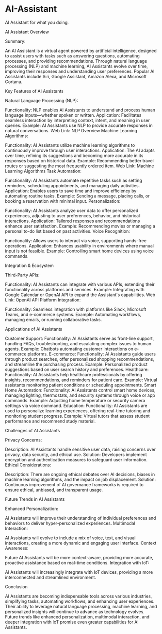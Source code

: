 # AI-Assistant
AI Assistant for what you doing.

AI Assistant Overview


Summary:

An AI Assistant is a virtual agent powered by artificial intelligence, designed to assist users with tasks such as answering questions, automating processes, and providing recommendations. Through natural language processing (NLP) and machine learning, AI Assistants evolve over time, improving their responses and understanding user preferences. Popular AI Assistants include Siri, Google Assistant, Amazon Alexa, and Microsoft Cortana.





Key Features of AI Assistants


Natural Language Processing (NLP):


Functionality: NLP enables AI Assistants to understand and process human language inputs—whether spoken or written.
Application: Facilitates seamless interaction by interpreting context, intent, and meaning in user queries.
Example: AI Assistants use NLP to provide accurate responses in natural conversations.
Web Link: NLP Overview
Machine Learning Algorithms:


Functionality: AI Assistants utilize machine learning algorithms to continuously improve through user interactions.
Application: The AI adapts over time, refining its suggestions and becoming more accurate in its responses based on historical data.
Example: Recommending better travel routes or suggesting the most frequently ordered item.
Web Link: Machine Learning Algorithms
Task Automation:


Functionality: AI Assistants automate repetitive tasks such as setting reminders, scheduling appointments, and managing daily activities.
Application: Enables users to save time and improve efficiency by automating routine tasks.
Example: Sending a message, placing calls, or booking a reservation with minimal input.
Personalization:


Functionality: AI Assistants analyze user data to offer personalized experiences, adjusting to user preferences, behavior, and historical interactions.
Application: Tailored responses and recommendations enhance user satisfaction.
Example: Recommending movies or managing a personal to-do list based on past activities.
Voice Recognition:


Functionality: Allows users to interact via voice, supporting hands-free operations.
Application: Enhances usability in environments where manual input is not feasible.
Example: Controlling smart home devices using voice commands.




Integration & Ecosystem


Third-Party APIs:


Functionality: AI Assistants can integrate with various APIs, extending their functionality across platforms and services.
Example: Integrating with Google Calendar or OpenAI API to expand the Assistant's capabilities.
Web Link: OpenAI API
Platform Integration:


Functionality: Seamless integration with platforms like Slack, Microsoft Teams, and e-commerce systems.
Example: Automating workflows, managing emails, or running collaborative tasks.




Applications of AI Assistants


Customer Support:
Functionality: AI Assistants serve as front-line support, handling FAQs, troubleshooting, and escalating complex issues to human agents.
Example: Chatbots automating customer interactions on e-commerce platforms.
E-commerce:
Functionality: AI Assistants guide users through product searches, offer personalized shopping recommendations, and streamline the purchasing process.
Example: Personalized product suggestions based on user search history and preferences.
Healthcare:
Functionality: AI Assistants help healthcare professionals by offering insights, recommendations, and reminders for patient care.
Example: Virtual assistants monitoring patient conditions or scheduling appointments.
Smart Home Automation:
Functionality: AI Assistants control smart home devices, managing lighting, thermostats, and security systems through voice or app commands.
Example: Adjusting home temperature or security camera settings via voice command.
Education:
Functionality: AI Assistants are used to personalize learning experiences, offering real-time tutoring and monitoring student progress.
Example: Virtual tutors that assess student performance and recommend study material.




Challenges of AI Assistants


Privacy Concerns:


Description: AI Assistants handle sensitive user data, raising concerns over privacy, data security, and ethical use.
Solution: Developers implement encryption and authentication measures to safeguard user information.
Ethical Considerations:


Description: There are ongoing ethical debates over AI decisions, biases in machine learning algorithms, and the impact on job displacement.
Solution: Continuous improvement of AI governance frameworks is required to ensure ethical, unbiased, and transparent usage.




Future Trends in AI Assistants


Enhanced Personalization:


AI Assistants will improve their understanding of individual preferences and behaviors to deliver hyper-personalized experiences.
Multimodal Interaction:


AI Assistants will evolve to include a mix of voice, text, and visual interactions, creating a more dynamic and engaging user interface.
Context Awareness:


Future AI Assistants will be more context-aware, providing more accurate, proactive assistance based on real-time conditions.
Integration with IoT:


AI Assistants will increasingly integrate with IoT devices, providing a more interconnected and streamlined environment.




Conclusion


AI Assistants are becoming indispensable tools across various industries, simplifying tasks, automating workflows, and enhancing user experiences. Their ability to leverage natural language processing, machine learning, and personalized insights will continue to advance as technology evolves. Future trends like enhanced personalization, multimodal interaction, and deeper integration with IoT promise even greater capabilities for AI Assistants.

